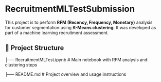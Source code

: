 # RecruitmentMLTestSubmission

This project is to perform **RFM (Recency, Frequency, Monetary)** analysis for customer segmentation using **K-Means clustering**. It was developed as part of a machine learning recruitment assessment.

## 📁 Project Structure

├── RecruitmentMLTest.ipynb # Main notebook with RFM analysis and clustering steps

├── README.md # Project overview and usage instructions